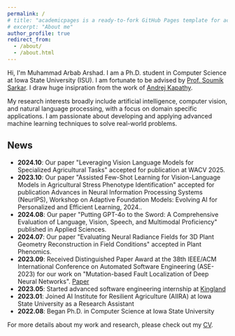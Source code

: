 ```yaml
---
permalink: /
# title: "academicpages is a ready-to-fork GitHub Pages template for academic personal websites"
# excerpt: "About me"
author_profile: true
redirect_from: 
  - /about/
  - /about.html
---
```


Hi, I'm Muhammad Arbab Arshad. I am a Ph.D. student in Computer Science at Iowa State University (ISU). I am fortunate to be advised by [Prof. Soumik Sarkar](https://scholar.google.com/citations?user=-rmRjqIAAAAJ&hl=en). I draw huge insipration from the work of [Andrej Kapathy](https://karpathy.ai/). 

My research interests broadly include artificial intelligence, computer vision, and natural language processing, with a focus on domain specific applications. I am passionate about developing and applying advanced machine learning techniques to solve real-world problems.

 News
------
- **2024.10**: Our paper "Leveraging Vision Language Models for Specialized Agricultural Tasks" accepted for publication at WACV 2025.
- **2023.10**: Our paper "Assisted Few-Shot Learning for Vision-Language Models in Agricultural Stress Phenotype Identification" accepted for publication Advances in Neural Information Processing Systems (NeurIPS), Workshop on Adaptive Foundation Models: Evolving AI for Personalized and Efficient Learning, 2024..
- **2024.08**: Our paper "Putting GPT-4o to the Sword: A Comprehensive Evaluation of Language, Vision, Speech, and Multimodal Proficiency" published in Applied Sciences.
- **2024.07**: Our paper "Evaluating Neural Radiance Fields for 3D Plant Geometry Reconstruction in Field Conditions" accepted in Plant Phenomics.
- **2023.09**: Received Distinguished Paper Award at the 38th IEEE/ACM International Conference on Automated Software Engineering (ASE-2023) for our work on "Mutation-based Fault Localization of Deep Neural Networks". [Paper](https://conf.researchr.org/details/ase-2023/ase-2023-papers/105/Mutation-based-Fault-Localization-of-Deep-Neural-Networks)
- **2023.05**: Started advanced software engineering internship at [Kingland](https://www.kingland.com/)
- **2023.01**: Joined AI Institute for Resilient Agriculture (AIIRA) at Iowa State University as a Research Assistant
- **2022.08**: Began Ph.D. in Computer Science at Iowa State University


For more details about my work and research, please check out my [CV](https://arbab.dev/files/my-resume.pdf).
